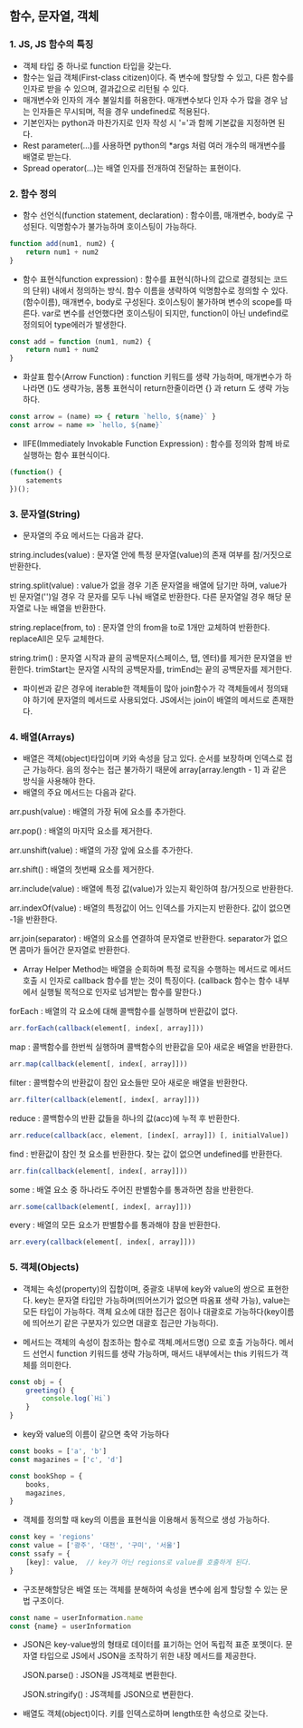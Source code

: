 ## 함수, 문자열, 객체

### 1. JS, JS 함수의 특징

- 객체 타입 중 하나로 function 타입을 갖는다.
- 함수는 일급 객체(First-class citizen)이다. 즉 변수에 할당할 수 있고, 다른 함수를 인자로 받을 수 있으며, 결과값으로 리턴될 수 있다.
- 매개변수와 인자의 개수 불일치를 허용한다. 매개변수보다 인자 수가 많을 경우 남는 인자들은 무시되며, 적을 경우 undefined로 적용된다.
- 기본인자는 python과 마찬가지로 인자 작성 시 '='과 함께 기본값을 지정하면 된다.
- Rest parameter(...)를 사용하면 python의 *args 처럼 여러 개수의 매개변수를 배열로 받는다.
- Spread operator(...)는 배열 인자를 전개하여 전달하는 표현이다.



### 2. 함수 정의

- 함수 선언식(function statement, declaration) : 함수이름, 매개변수, body로 구성된다. 익명함수가 불가능하며 호이스팅이 가능하다.

```javascript
function add(num1, num2) {
    return num1 + num2
}
```

- 함수 표현식function expression) : 함수를 표현식(하나의 값으로 결정되는 코드의 단위) 내에서 정의하는 방식. 함수 이름을 생략하여 익명함수로 정의할 수 있다. (함수이름), 매개변수, body로 구성된다. 호이스팅이 불가하며 변수의 scope를 따른다. var로 변수를 선언했다면 호이스팅이 되지만, function이 아닌 undefind로 정의되어 type에러가 발생한다.

```javascript
const add = function (num1, num2) {
    return num1 + num2
}

```

- 화살표 함수(Arrow Function) : function 키워드를 생략 가능하며, 매개변수가 하나라면 ()도 생략가능, 몸통 표현식이 return한줄이라면 {} 과 return 도 생략 가능하다.

```javascript
const arrow = (name) => { return `hello, ${name}` }
const arrow = name => `hello, ${name}`
```



- IIFE(Immediately Invokable Function Expression) : 함수를 정의와 함께 바로 실행하는 함수 표현식이다.

```javascript
(function() {
    satements
})();
```



### 3. 문자열(String)

- 문자열의 주요 메서드는 다음과 같다.

string.includes(value) : 문자열 안에 특정 문자열(value)의 존재 여부를 참/거짓으로 반환한다.

string.split(value) : value가 없을 경우 기존 문자열을 배열에 담기만 하며, value가 빈 문자열('')일 경우 각 문자를 모두 나눠 배열로 반환한다. 다른 문자열일 경우 해당 문자열로 나눈 배열을 반환한다.

string.replace(from, to) : 문자열 안의 from을 to로 1개만 교체하여 반환한다. replaceAll은 모두 교체한다.

string.trim() : 문자열 시작과 끝의 공백문자(스페이스, 탭, 엔터)를 제거한 문자열을 반환한다. trimStart는 문자열 시작의 공백문자를, trimEnd는 끝의 공백문자를 제거한다.

- 파이썬과 같은 경우에 iterable한 객체들이 많아 join함수가 각 객체들에서 정의돼야 하기에 문자열의 메서드로 사용되었다. JS에서는 join이 배열의 메서드로 존재한다.



### 4. 배열(Arrays)

- 배열은 객체(object)타입이며 키와 속성을 담고 있다. 순서를 보장하며 인덱스로 접근 가능하다. 음의 정수는 접근 불가하기 때문에 array[array.length - 1] 과 같은 방식을 사용해야 한다.
- 배열의 주요 메서드는 다음과 같다.

arr.push(value) : 배열의 가장 뒤에 요소를 추가한다.

arr.pop() : 배열의 마지막 요소를 제거한다.

arr.unshift(value) : 배열의 가장 앞에 요소를 추가한다.

arr.shift() : 배열의 첫번째 요소를 제거한다.

arr.include(value) : 배열에 특정 값(value)가 있는지 확인하여 참/거짓으로 반환한다.

arr.indexOf(value) : 배열의 특정값이 어느 인덱스를 가지는지 반환한다. 값이 없으면 -1을 반환한다.

arr.join(separator) : 배열의 요소를 연결하여 문자열로 반환한다. separator가 없으면 콤마가 들어간 문자열로 반환한다.

- Array Helper Method는 배열을 순회하며 특정 로직을 수행하는 메서드로 메서드 호출 시 인자로 callback 함수를 받는 것이 특징이다. (callback 함수는 함수 내부에서 실행될 목적으로 인자로 넘겨받는 함수를 말한다.)

forEach : 배열의 각 요소에 대해 콜백함수를 실행하며 반환값이 없다.

```javascript
arr.forEach(callback(element[, index[, array]]))
```

map : 콜백함수를 한번씩 실행하며 콜백함수의 반환값을 모아 새로운 배열을 반환한다.

```javascript
arr.map(callback(element[, index[, array]]))
```

filter : 콜백함수의 반환값이 참인 요소들만 모아 새로운 배열을 반환한다.

```javascript
arr.filter(callback(element[, index[, array]]))
```

reduce : 콜백함수의 반환 값들을 하나의 값(acc)에 누적 후 반환한다.

```javascript
arr.reduce(callback(acc, element, [index[, array]]) [, initialValue])
```

find : 반환값이 참인 첫 요소를 반환한다. 찾는 값이 없으면 undefined를 반환한다.

```javascript
arr.fin(callback(element[, index[, array]]))
```

some : 배열 요소 중 하나라도 주어진 판별함수를 통과하면 참을 반환한다.

```javascript
arr.some(callback(element[, index[, array]]))
```

every : 배열의 모든 요소가 판별함수를 통과해야 참을 반환한다.

```javascript
arr.every(callback(element[, index[, array]]))
```



### 5. 객체(Objects)

- 객체는 속성(property)의 집합이며, 중괄호 내부에 key와 value의 쌍으로 표현한다. key는 문자열 타입만 가능하며(띄어쓰기가 없으면 따옴표 생략 가능), value는 모든 타입이 가능하다. 객체 요소에 대한 접근은 점이나 대괄호로 가능하다(key이름에 띄어쓰기 같은 구분자가 있으면 대괄호 접근만 가능하다).

- 메서드는 객체의 속성이 참조하는 함수로 객체.메서드명() 으로 호출 가능하다. 메서드 선언시 function 키워드를 생략 가능하며, 매서드 내부에서는 this 키워드가 객체를 의미한다.

```javascript
const obj = {
    greeting() {
        console.log(`Hi`)
    }
}
```

- key와 value의 이름이 같으면 축약 가능하다

```javascript
const books = ['a', 'b']
const magazines = ['c', 'd']

const bookShop = {
    books,
    magazines,
}
```

- 객체를 정의할 때 key의 이름을 표현식을 이용해서 동적으로 생성 가능하다.

```javascript
const key = 'regions'
const value = ['광주', '대전', '구미', '서울']
const ssafy = {
    [key]: value,  // key가 아닌 regions로 value를 호출하게 된다.
}
```

- 구조분해할당은 배열 또는 객체를 분해하여 속성을 변수에 쉽게 할당할 수 있는 문법 구조이다.

```javascript
const name = userInformation.name
const {name} = userInformation
```

- JSON은 key-value쌍의 형태로 데이터를 표기하는 언어 독립적 표준 포멧이다. 문자열 타입으로 JS에서 JSON을 조작하기 위한 내장 메서드를 제공한다.

  JSON.parse() : JSON을 JS객체로 변환한다.

  JSON.stringify() : JS객체를 JSON으로 변환한다.

- 배열도 객체(object)이다. 키를 인덱스로하며 length또한 속성으로 갖는다.
